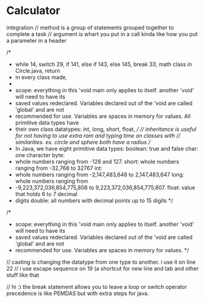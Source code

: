 # Calculator
integration
// method is a group of statements grouped together to complete a task
// argument is whart you put in a call kinda like how you put a parameter in a header

/*
 * while 14, switch 29, if 141, else if 143, else 145, break 33, math class in Circle.java, return
 * in every class made,
 * 
 * scope: everything in this 'void main only applies to itself. another 'void' will need to have its
 * saved values redeclared. Variables declared out of the 'void are called 'global' and are not
 * recommended for use. Variables are spaces in memory for values. All primitive data types have
 * their own class datatypes: int, long, short, float,
 */
// inheritance is useful for not having to use extra ram and typing time on classes with
// similarities. ex. circle and sphere both have a radius
/*
 * In Java, we have eight primitive data types: boolean: true and false char: one character byte:
 * whole numbers ranging from -128 and 127. short: whole numbers ranging from -32,768 to 32767 int:
 * whole numbers ranging from -2,147,483,648 to 2,147,483,647 long: whole numbers ranging from
 * -9,223,372,036,854,775,808 to 9,223,372,036,854,775,807. float: value that holds 6 to 7 decimal
 * digits double: all numbers with decimal points up to 15 digits
 */

/*
 * scope: everything in this 'void main only applies to itself. another 'void' will need to have its
 * saved values redeclared. Variables declared out of the 'void are called 'global' and are not
 * recommended for use. Variables are spaces in memory for values.
 */

// casting is changing the datatype from one type to another. i use it on line 22
// i use escape sequence on 19 (a shortcut for new line and tab and other stuff like that

// hi :)
the break statement allows you to leave a loop or switch
operator precedence is like PEMDAS but with extra steps for java. 
